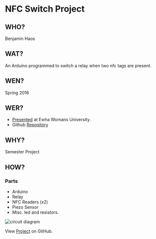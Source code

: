 # NFC Switch Project

## WHO?

Benjamin Haos

## WAT?

An Arduino programmed to switch a relay when two nfc tags are present.

## WEN?

Spring 2016

## WER?

* [Presented](slides_basic-electronics-engineering/index.html) at Ewha Womans University.
* Github [Repository](https://github.com/EntropyHaos/project_nfc_switch)

## WHY?

Semester Project

## HOW?

### Parts

* Arduino
* Relay
* NFC Readers (x2)
* Piezo Sensor
* Misc. led and resistors.

![circuit diagram](slides_basic-electronics-engineering/basic-electronics-engineering/2748916-circuit_diagram.jpg "Device Circuit Diagram")

View [Project](https://github.com/EntropyHaos/project_nfc_switch) on GitHub.
